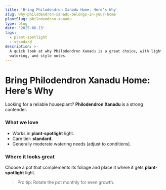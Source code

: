 ```yaml
---
title: 'Bring Philodendron Xanadu Home: Here’s Why'
slug: why-philodendron-xanadu-belongs-in-your-home
plantSlug: philodendron-xanadu
type: blog
date: '2025-08-13'
tags:
  - plant-spotlight
  - standard
description: >-
  A quick look at why Philodendron Xanadu is a great choice, with light,
  watering, and style notes.
---
```

# Bring Philodendron Xanadu Home: Here’s Why

Looking for a reliable houseplant? **Philodendron Xanadu** is a strong contender.

### What we love
- Works in **plant-spotlight** light.
- Care tier: **standard**.
- Generally moderate watering needs (adjust to conditions).

### Where it looks great
Choose a pot that complements its foliage and place it where it gets **plant-spotlight** light.
  
> Pro tip: Rotate the pot monthly for even growth.
